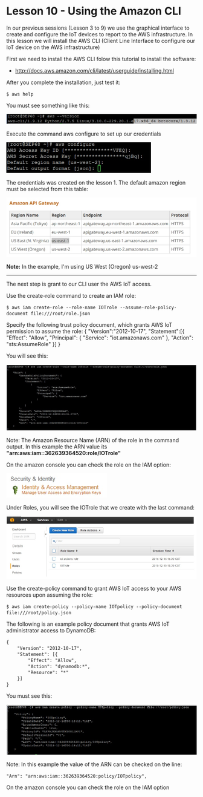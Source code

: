 # Lesson 10 - Using the Amazon CLI

In our previous sessions (Lesson 3 to 9) we use the graphical interface to create and configure the IoT devices to report to the AWS infrastructure.
In this lesson we will install the AWS CLI (Client Line Interface to configure our IoT device on the AWS infrastructure)

First we need to install the AWS CLI folow this tutorial to install the software: 

* http://docs.aws.amazon.com/cli/latest/userguide/installing.html
 
After you complete the installation, just test it:

    $ aws help

You must see something like this:

![](51.jpg)

Execute the command aws configure to set up our credentials

![](52.jpg)

The credentials was created on the lesson 1.
The default amazon region must be selected from this table:

![](53.jpg)

**Note:** In the example, I'm using US West (Oregon) us-west-2



---


The next step is grant to our CLI user the AWS IoT access.

Use the create-role command to create an IAM role:

    $ aws iam create-role --role-name IOTrole --assume-role-policy-document file:///root/role.json


Specify the following trust policy document, which grants AWS IoT permission to assume the role:
{
    "Version":"2012-10-17",
    "Statement":[{
        "Effect": "Allow",
        "Principal": {
            "Service": "iot.amazonaws.com"
        },
        "Action": "sts:AssumeRole"
    }]
}

 You will see this:
 
 ![](54.jpg)
 
Note: The Amazon Resource Name (ARN) of the role in the command output.
In this example the ARN value its **"arn:aws:iam::362639364520:role/IOTrole"**


On the amazon console you can check the role on the IAM option:

![](55.jpg)


 Under Roles, you will see the IOTrole that we create with the last command:
 
 ![](56.jpg)
 
 Use the create-policy command to grant AWS IoT access to your AWS resources upon assuming the role:
 
    $ aws iam create-policy --policy-name IOTpolicy --policy-document file:///root/policy.json

The following is an example policy document that grants AWS IoT administrator access to DynamoDB:

    {
        "Version": "2012-10-17",
        "Statement": [{
            "Effect": "Allow",
            "Action": "dynamodb:*",
            "Resource": "*"
        }]
    }

You must see this:

![](57.jpg)

Note: In this example the value of the ARN can be checked on the line:
    
    "Arn": "arn:aws:iam::362639364520:policy/IOTpolicy",

On the amazon console you can check the role on the IAM option 


 
 
 
 
 
 
 
